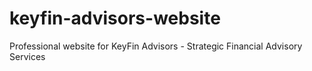 # keyfin-advisors-website
Professional website for KeyFin Advisors - Strategic Financial Advisory Services
